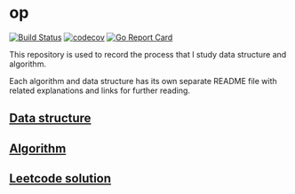 # op

[![Build Status](https://travis-ci.com/zwfang/op.svg?branch=master)](https://travis-ci.com/zwfang/op)
[![codecov](https://codecov.io/gh/zwfang/op/branch/master/graph/badge.svg)](https://codecov.io/gh/zwfang/op)
[![Go Report Card](https://goreportcard.com/badge/github.com/zwfang/op)](https://goreportcard.com/report/github.com/zwfang/op)

This repository is used to record the process that I study data structure and algorithm.

Each algorithm and data structure has its own separate README file with related explanations and links for further reading.

## [Data structure](./data-structure/readme.md)

## [Algorithm](./algorithm/readme.md)

## [Leetcode solution](./leetcode/README.md)

